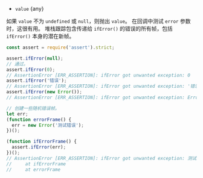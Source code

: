 <!-- YAML
added: v0.1.97
changes:
  - version: v10.0.0
    pr-url: https://github.com/nodejs/node/pull/18247
    description: Instead of throwing the original error it is now wrapped into
                 an `AssertionError` that contains the full stack trace.
  - version: v10.0.0
    pr-url: https://github.com/nodejs/node/pull/18247
    description: Value may now only be `undefined` or `null`. Before all falsy
                 values were handled the same as `null` and did not throw.
-->
* `value` {any}

如果 `value` 不为 `undefined` 或 `null`，则抛出 `value`。 
在回调中测试 `error` 参数时，这很有用。 
堆栈跟踪包含传递给 `ifError()` 的错误的所有帧，包括 `ifError()` 本身的潜在新帧。

```js
const assert = require('assert').strict;

assert.ifError(null);
// 通过。
assert.ifError(0);
// AssertionError [ERR_ASSERTION]: ifError got unwanted exception: 0
assert.ifError('错误');
// AssertionError [ERR_ASSERTION]: ifError got unwanted exception: '错误'
assert.ifError(new Error());
// AssertionError [ERR_ASSERTION]: ifError got unwanted exception: Error

// 创建一些随机错误帧。
let err;
(function errorFrame() {
  err = new Error('测试错误');
})();

(function ifErrorFrame() {
  assert.ifError(err);
})();
// AssertionError [ERR_ASSERTION]: ifError got unwanted exception: 测试错误
//     at ifErrorFrame
//     at errorFrame
```

